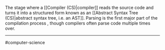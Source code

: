 The stage where a [[Compiler (CS)|compiler]] reads the source code and turns it into a structured form known as an [[Abstract Syntax Tree (CS)|abstract syntax tree, i.e. an AST]]. Parsing is the first major part of the compilation process , though compilers often parse code multiple times over.

---
#computer-science 

  